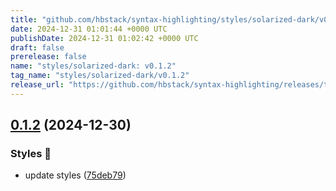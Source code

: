 ```yaml
---
title: "github.com/hbstack/syntax-highlighting/styles/solarized-dark/v0.1.2"
date: 2024-12-31 01:01:44 +0000 UTC
publishDate: 2024-12-31 01:02:42 +0000 UTC
draft: false
prerelease: false
name: "styles/solarized-dark: v0.1.2"
tag_name: "styles/solarized-dark/v0.1.2"
release_url: "https://github.com/hbstack/syntax-highlighting/releases/tag/styles/solarized-dark/v0.1.2"
---
```


## [0.1.2](https://github.com/hbstack/syntax-highlighting/compare/styles/solarized-dark/v0.1.1...styles/solarized-dark/v0.1.2) (2024-12-30)


### Styles 🎨

* update styles ([75deb79](https://github.com/hbstack/syntax-highlighting/commit/75deb79773c00a91668118f44e1ffcf018513cd9))
